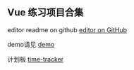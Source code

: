 ## Vue 练习项目合集

editor readme on github [editor on GitHub](https://github.com/wanglei-0707/vue/edit/master/README.md) 

demo请见 [demo](https://wanglei-0707.github.io/vue/)

计划板 [time-tracker](https://wanglei-0707.github.io/vue/vue-time-tracker/dist)
